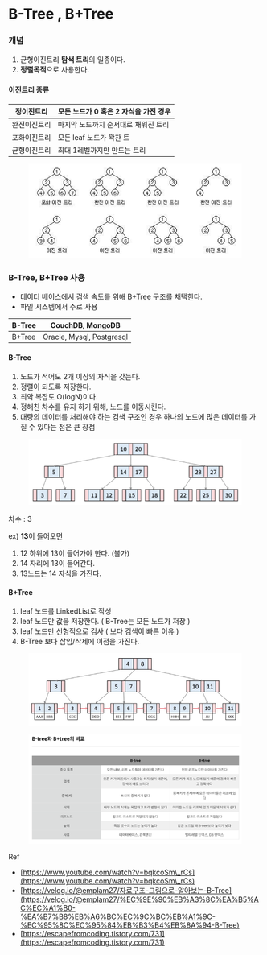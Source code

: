 # B-Tree , B+Tree

### 개념

1. 균형이진트리 **탐색 트리**의 일종이다.
2. **정렬목적**으로 사용한다.

#### 이진트리 종류

| 정이진트리  | 모든 노드가 0 혹은 2 자식을 가진 경우 |
| ------ | ----------------------- |
| 완전이진트리 | 마지막 노드까지 순서대로 채워진 트리    |
| 포화이진트리 | 모든 leaf 노드가 꽉찬 트        |
| 균형이진트리 | 최대 1레벨까지만 만드는 트리        |

<figure><img src="../../../../.gitbook/assets/image (3) (1) (1) (1) (1).png" alt=""><figcaption></figcaption></figure>

### B-Tree, B+Tree 사용

* 데이터 베이스에서 검색 속도를 위해 B+Tree 구조를 채택한다.
* 파일 시스템에서 주로 사용

| B-Tree | CouchDB, MongoDB          |
| ------ | ------------------------- |
| B+Tree | Oracle, Mysql, Postgresql |

#### B-Tree

1. 노드가 적어도 2개 이상의 자식을 갖는다.
2. 정렬이 되도록 저장한다.
3. 최악 복잡도 O(logN)이다.
4. 정해친 차수를 유지 하기 위해, 노드를 이동시킨다.
5. 대량의 데이터를 처리해야 하는 검색 구조인 경우 하나의 노드에 많은 데이터를 가질 수 있다는 점은 큰 장점

<figure><img src="../../../../.gitbook/assets/image (4) (1) (1) (1) (1).png" alt=""><figcaption></figcaption></figure>

차수 : 3

ex) **13**이 들어오면

1. 12 하위에 13이 들어가야 한다. (불가)
2. 14 자리에 13이 들어간다.
3. 13노드는 14 자식을 가진다.

#### B+Tree

1. leaf 노드를 LinkedList로 작성
2. leaf 노드만 값을 저장한다. ( B-Tree는 모든 노드가 저장 )
3. leaf 노드만 선형적으로 검사 ( 보다 검색이 빠른 이유 )
4. B-Tree 보다 삽입/삭제에 이점을 가진다.

<figure><img src="../../../../.gitbook/assets/image (6) (1) (1) (1).png" alt=""><figcaption></figcaption></figure>

<figure><img src="../../../../.gitbook/assets/image (7) (1) (1).png" alt=""><figcaption></figcaption></figure>

Ref

* [https://www.youtube.com/watch?v=bqkcoSm\_rCs](https://www.youtube.com/watch?v=bqkcoSm\_rCs)
* [https://velog.io/@emplam27/자료구조-그림으로-알아보는-B-Tree](https://velog.io/@emplam27/%EC%9E%90%EB%A3%8C%EA%B5%AC%EC%A1%B0-%EA%B7%B8%EB%A6%BC%EC%9C%BC%EB%A1%9C-%EC%95%8C%EC%95%84%EB%B3%B4%EB%8A%94-B-Tree)
* [https://escapefromcoding.tistory.com/731](https://escapefromcoding.tistory.com/731)
